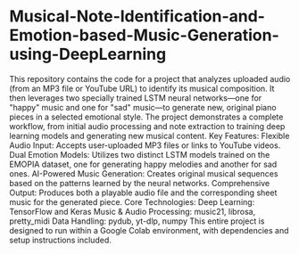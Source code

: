 # Musical-Note-Identification-and-Emotion-based-Music-Generation-using-DeepLearning
This repository contains the code for a project that analyzes uploaded audio (from an MP3 file or YouTube URL) to identify its musical composition. It then leverages two specially trained LSTM neural networks—one for "happy" music and one for "sad" music—to generate new, original piano pieces in a selected emotional style.
The project demonstrates a complete workflow, from initial audio processing and note extraction to training deep learning models and generating new musical content.
Key Features:
Flexible Audio Input: Accepts user-uploaded MP3 files or links to YouTube videos.
Dual Emotion Models: Utilizes two distinct LSTM models trained on the EMOPIA dataset, one for generating happy melodies and another for sad ones.
AI-Powered Music Generation: Creates original musical sequences based on the patterns learned by the neural networks.
Comprehensive Output: Produces both a playable audio file and the corresponding sheet music for the generated piece.
Core Technologies:
Deep Learning: TensorFlow and Keras
Music & Audio Processing: music21, librosa, pretty_midi
Data Handling: pydub, yt-dlp, numpy
This entire project is designed to run within a Google Colab environment, with dependencies and setup instructions included.
